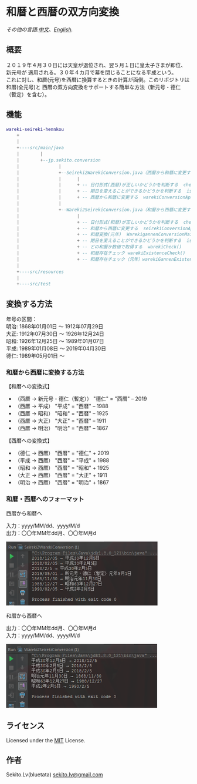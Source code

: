 # 和暦と西暦の双方向変換

*その他の言語:[中文](README-cn.md)、[English](README-en.md).*

## 概要

２０１９年４月３０日には天皇が退位され、翌５月１日に皇太子さまが即位、新元号が
適用される。３０年４カ月で幕を閉じることになる平成という。   
これに対し、和暦(元号)を西暦に換算するときの計算が面倒。このリポジトリは和暦(全元号)と
西暦の双方向変換をサポートする簡単な方法（新元号・德仁（暫定）を含む）。


## 機能

``` lua
wareki-seireki-hennkou
    +
    |
    +----src/main/java
    |        |
    |        +--jp.sekito.conversion
    |               |
    |               +--Seireki2WarekiConversion.java（西暦から和暦に変更するクラス）
    |               |      |
    |               |      + -- 日付形式(西暦)が正しいかどうかを判断する  checkDate()
    |               |      + -- 期日を変えることができるかどうかを判断する  isDate()
    |               |      + -- 西暦から和暦に変更する  warekiConversionApater()
    |               |
    |               +--Wareki2SeirekiConversion.java（和暦から西暦に変更するクラス）
    |                      |
    |                      + -- 日付形式(和暦)が正しいかどうかを判断する  checkDate()
    |                      + -- 和暦から西暦に変更する  seirekiConversionApater()
    |                      + -- 和暦変換(元年)  WarekigannenConversionMain()
    |                      + -- 期日を変えることができるかどうかを判断する  isDate()
    |                      + -- どの和暦か数値で取得する  warekiCheck()
    |                      + -- 和暦存在チェック warekiExistenceCheck()
    |                      + -- 和暦存在チェック（元年）warekiGannenExistenceCheck()
    |
    +----src/resources
    |
    +----src/test
```


## 変換する方法

年号の区間：   
明治: 1868年01月01日 ～ 1912年07月29日   
大正: 1912年07月30日 ～ 1926年12月24日   
昭和: 1926年12月25日 ～ 1989年01月07日   
平成: 1989年01月08日 ～ 2019年04月30日   
德仁: 1989年05月01日 ～


### 和暦から西暦に変換する方法

【和暦への変換式】
* （西暦 → 新元号・德仁（暫定）） "德仁" = "西暦" – 2019   
* （西暦 → 平成） "平成" = "西暦" – 1988   
* （西暦 → 昭和） "昭和" = "西暦" – 1925   
* （西暦 → 大正） "大正" = "西暦" – 1911   
* （西暦 → 明治） "明治" = "西暦" – 1867   


【西暦への変換式】   
* （德仁 → 西暦） "西暦" = "德仁" + 2019   
* （平成 → 西暦） "西暦" = "平成" + 1988   
* （昭和 → 西暦） "西暦" = "昭和" + 1925   
* （大正 → 西暦） "西暦" = "大正" + 1911   
* （明治 → 西暦） "西暦" = "明治" + 1867   



### 和暦・西暦へのフォーマット

西暦から和暦へ   

入力：yyyy/MM/dd、yyyy/M/d   
出力：〇〇年MM年dd月、〇〇年M月d

![](doc/source/images/output01.png)


和暦から西暦へ   

出力：〇〇年MM年dd月、〇〇年M月d   
入力：yyyy/MM/dd、yyyy/M/d

![](doc/source/images/output02.png)


## ライセンス

Licensed under the [MIT](LICENSE) License.


## 作者

Sekito.Lv(bluetata) <sekito.lv@gmail.com>
